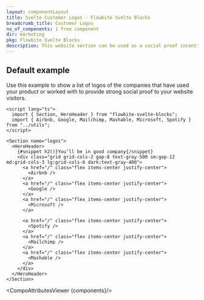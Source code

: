 ```yaml
---
layout: componentLayout
title: Svelte Customer Logos - Flowbite Svelte Blocks
breadcrumb_title: Customer Logos
no_of_components: 1 free component
dir: marketing
pkg: Flowbite Svelte Blocks
description: This website section can be used as a social proof incentive to convince your potential clients by showcasing popular companies that you've collaborated with.
---
```


<script lang="ts">
  import { TableProp, TableDefaultRow, CompoAttributesViewer } from '../utils'
  const components = 'HeroHeader, Section'
</script>

## Default example

Use this example to show a list of logos of the companies that have used your product or worked with to provide strong social proof to your website visitors.

```svelte example
<script lang="ts">
  import { Section, HeroHeader } from "flowbite-svelte-blocks";
  import { Airbnb, Google, Mailchimp, Mashable, Microsoft, Spotify } from "../utils";
</script>

<Section name="logos">
  <HeroHeader>
    {#snippet h2()}You’ll be in good company{/snippet}
    <div class="grid grid-cols-2 gap-8 text-gray-500 sm:gap-12 md:grid-cols-3 lg:grid-cols-6 dark:text-gray-400">
      <a href="/" class="flex items-center justify-center">
        <Airbnb />
      </a>
      <a href="/" class="flex items-center justify-center">
        <Google />
      </a>
      <a href="/" class="flex items-center justify-center">
        <Microsoft />
      </a>

      <a href="/" class="flex items-center justify-center">
        <Spotify />
      </a>
      <a href="/" class="flex items-center justify-center">
        <Mailchimp />
      </a>
      <a href="/" class="flex items-center justify-center">
        <Mashable />
      </a>
    </div>
  </HeroHeader>
</Section>
```

<CompoAttributesViewer {components}/>
